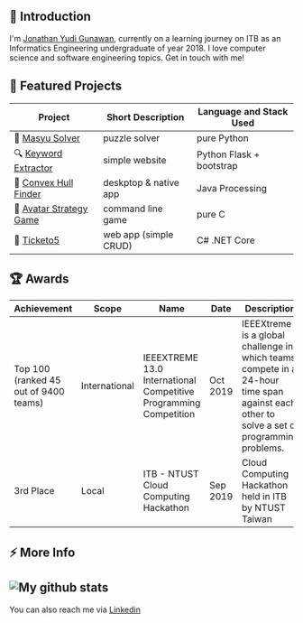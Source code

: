 <!--
**JonathanGun/JonathanGun** is a ✨ _special_ ✨ repository because its `README.md` (this file) appears on your GitHub profile.

Here are some ideas to get you started:

- 🔭 I’m currently working on ...
- 🌱 I’m currently learning ...
- 👯 I’m looking to collaborate on ...
- 🤔 I’m looking for help with ...
- 💬 Ask me about ...
- 📫 How to reach me: ...
- 😄 Pronouns: ...
- ⚡ Fun fact: ...
-->

## 💬 Introduction
I'm [Jonathan Yudi Gunawan](https://jonathangun.github.io/), currently on a learning journey on ITB as an Informatics Engineering undergraduate of year 2018. I love computer science and software engineering topics. Get in touch with me!

## 🌱 Featured Projects
| Project | Short Description | Language and Stack Used |
|---------|-------------------|-------------------------|
|🧩 [Masyu Solver](https://github.com/JonathanGun/masyu-solver)                                       | puzzle solver         | pure Python              |
|🔍 [Keyword Extractor](https://github.com/JonathanGun/Covid-keyword-extractor)                       | simple website        | Python Flask + bootstrap |
|📐 [Convex Hull Finder](https://github.com/JonathanGun/Convex-Hull-Finder)                           | deskptop & native app | Java Processing          |
|🧠 [Avatar Strategy Game](https://github.com/JonathanGun/Avatar-World-War-Multiplayer-Strategy-Game) | command line game     | pure C                   |
|🎫 [Ticketo5](https://github.com/JonathanGun/ticketo5)                                               | web app (simple CRUD) | C# .NET Core             |

## 🏆 Awards

| Achievement | Scope | Name | Date | Description |
|-------------|-------|------|------|-------------|
| Top 100 (ranked 45 out of 9400 teams) | International | IEEEXTREME 13.0 International Competitive Programming Competition | Oct 2019 | IEEEXtreme is a global challenge in which teams compete in a 24-hour time span against each other to solve a set of programming problems. |
| 3rd Place | Local | ITB - NTUST Cloud Computing Hackathon | Sep 2019 | Cloud Computing Hackathon held in ITB by NTUST Taiwan |

## ⚡ More Info
![My github stats](https://github-readme-stats.vercel.app/api?username=jonathangun&show_icons=true)
---
You can also reach me via [Linkedin](https://www.linkedin.com/in/jonathan-yudi-gunawan-80b67a19a/)

